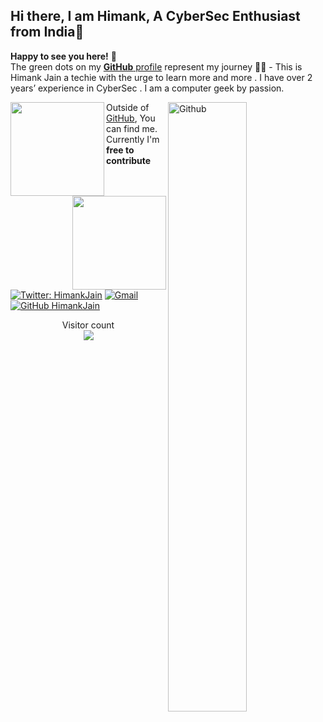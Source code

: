 ## Hi there, I am Himank, A CyberSec Enthusiast from India👋

**Happy to see you here!** :star_struck: <br> The green dots on my [**GitHub** profile](https://github.com/Himmii) represent my journey :running_man: - This is Himank Jain a techie with the urge to learn more and more . I have over 2 years’ experience in CyberSec . I am a computer geek by passion. 

<img width="50%" align="right" alt="Github" src="https://raw.githubusercontent.com/onimur/.github/master/.resources/git-header.svg" />

<p align="center">
<img height="150em" align ="left" src="https://github-readme-stats.vercel.app/api?username=Himmii&show_icons=true&theme=radical&include_all_commits=true&count_private=true"/>
<img height="150em" align ="right" src="https://github-readme-stats.vercel.app/api/top-langs/?username=Himmii&layout=compact&langs_count=8&theme=radical"/>
</p>

Outside of [GitHub](https://github.com/Himmii/), 
You can find me. Currently I'm **free to contribute**

[![Twitter: HimankJain](https://img.shields.io/twitter/follow/himmii?style=social)](https://twitter.com/hiimmiiii)
[![Gmail](https://img.shields.io/badge/-Gmail-c14438?style=flat&logo=Gmail&logoColor=white)](mailto:jainhimank1004@gmail.com)
[![GitHub HimankJain](https://img.shields.io/github/followers/Himmii?label=follow&style=social)](https://github.com/Himmii)
<p align="center"> 
  Visitor count<br>
  <img src="https://profile-counter.glitch.me/Himmii/count.svg" />
</p>
